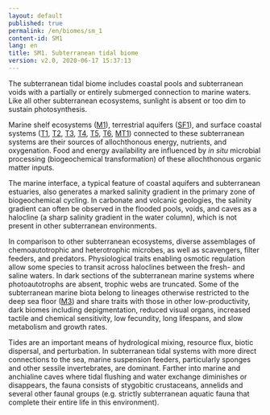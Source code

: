 ```yaml
---
layout: default
published: true
permalink: /en/biomes/sm_1
content-id: SM1
lang: en
title: SM1. Subterranean tidal biome
version: v2.0, 2020-06-17 15:37:13
---
```


The subterranean tidal biome includes coastal pools and subterranean voids with a partially or entirely submerged connection to marine waters. Like all other subterranean ecosystems, sunlight is absent or too dim to sustain photosynthesis. 

Marine shelf ecosystems ([M1](/explore/biomes/M1)), terrestrial aquifers ([SF1](/explore/biomes/SF1)), and surface coastal systems ([T1](/explore/biomes/T1), [T2](/explore/biomes/T2), [T3](/explore/biomes/T3), [T4](/explore/biomes/T4), [T5](/explore/biomes/T5), [T6](/explore/biomes/T6), [MT1](/explore/biomes/MT1)) connected to these subterranean systems are their sources of allochthonous energy, nutrients, and oxygenation. Food and energy availability are influenced by _in situ_ microbial processing (biogeochemical transformation) of these allochthonous organic matter inputs. 

The marine interface, a typical feature of coastal aquifers and subterranean estuaries, also generates a marked salinity gradient in the primary zone of biogeochemical cycling. In carbonate and volcanic geologies, the salinity gradient can often be observed in the flooded pools, voids, and caves as a halocline (a sharp salinity gradient in the water column), which is not present in other subterranean environments. 

In comparison to other subterranean ecosystems, diverse assemblages of chemoautotrophic and heterotrophic microbes, as well as scavengers, filter feeders, and predators. Physiological traits enabling osmotic regulation allow some species to transit across haloclines between the fresh- and saline waters. In dark sections of the subterranean marine systems where photoautotrophs are absent, trophic webs are truncated. Some of the subterranean marine biota  belong to lineages otherwise restricted to the deep sea floor ([M3](/explore/biomes/M3)) and share traits with those in other low-productivity, dark biomes including depigmentation, reduced visual organs, increased tactile and chemical sensitivity, low fecundity, long lifespans, and slow metabolism and growth rates. 

Tides are an important means of hydrological mixing, resource flux, biotic dispersal, and perturbation. In subterranean tidal systems with more direct connections to the sea, marine suspension feeders, particularly sponges and other sessile invertebrates, are dominant. Farther into marine and anchialine caves where tidal flushing and water exchange diminishes or disappears, the fauna consists of stygobitic crustaceans, annelids and several other faunal groups (e.g. strictly subterranean aquatic fauna that complete their entire life in this environment).
